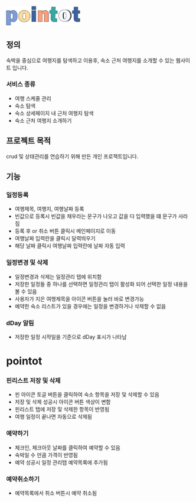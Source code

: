 # <img src="./src/assets/logo.png" alt="logo" width="200">

## 정의
숙박을 중심으로 여행지를 탐색하고 이용후, 숙소 근처 여행지를 소개할 수 있는 웹사이트 입니다.
### 서비스 종류
+ 여행 스케줄 관리
+ 숙소 탐색
+ 숙소 상세페이지 내 근처 여행지 탐색
+ 숙소 근처 여행지 소개하기 
 
## 프로젝트 목적
crud 및 상태관리를 연습하기 위해 만든 개인 프로젝트입니다.

## 기능
### 일정등록
+ 여행제목, 여행지, 여행날짜 등록
+ 빈값으로 등록시 빈값을 채우라는 문구가 나오고 값을 다 입력했을 떄 문구가 사라짐
+ 등록 후 or 취소 버튼 클릭시 메인페이지로 이동
+ 여행날짜 입력란을 클릭시 달력띄우기
+ 해당 날짜 클릭시 여행날짜 입력란에 날짜 자동 입력

### 일정변경 및 삭제
+ 일정변경과 삭제는 일정관리 탭에 위치함
+ 저장한 일정들 중 하나를 선택하면 일정관리 탭이 활성화 되어 선택한 일정 내용을 볼 수 있음
+ 사용자가 지은 여행제목을 아이콘 버튼을 눌러 바로 변경가능
+ 예약한 숙소 리스트가 있을 경우에는 일정을 변경하거나 삭제할 수 없음

### dDay 알림
+ 저장한 일정 시작일을 기준으로 dDay 표시가 나타남
# pointot

### 핀리스트 저장 및 삭제
+ 핀 아이콘 토글 버튼을 클릭하여 숙소 항목을 저장 및 삭제할 수 있음
+ 저장 및 삭제 성공시 아이콘 버튼 색상이 변함
+ 핀리스트 탭에 저장 및 삭제한 항목이 반영됨
+ 여행 일정이 끝나면 자동으로 삭제됨

### 예약하기
+ 체크인, 체크아웃 날짜를 클릭하여 예약할 수 있음
+ 숙박일 수 만큼 가격이 반영됨
+ 예약 성공시 일정 관리탭 예약목록에 추가됨

### 예약취소하기
+ 예약목록에서 취소 버튼시 예약 취소됨